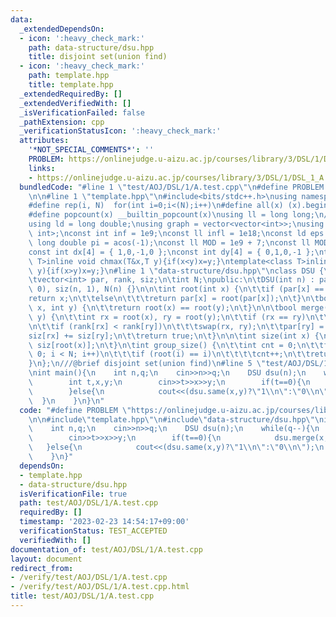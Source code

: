 ```yaml
---
data:
  _extendedDependsOn:
  - icon: ':heavy_check_mark:'
    path: data-structure/dsu.hpp
    title: disjoint set(union find)
  - icon: ':heavy_check_mark:'
    path: template.hpp
    title: template.hpp
  _extendedRequiredBy: []
  _extendedVerifiedWith: []
  _isVerificationFailed: false
  _pathExtension: cpp
  _verificationStatusIcon: ':heavy_check_mark:'
  attributes:
    '*NOT_SPECIAL_COMMENTS*': ''
    PROBLEM: https://onlinejudge.u-aizu.ac.jp/courses/library/3/DSL/1/DSL_1_A
    links:
    - https://onlinejudge.u-aizu.ac.jp/courses/library/3/DSL/1/DSL_1_A
  bundledCode: "#line 1 \"test/AOJ/DSL/1/A.test.cpp\"\n#define PROBLEM \"https://onlinejudge.u-aizu.ac.jp/courses/library/3/DSL/1/DSL_1_A\"\
    \n\n#line 1 \"template.hpp\"\n#include<bits/stdc++.h>\nusing namespace std;\n\
    #define rep(i, N)  for(int i=0;i<(N);i++)\n#define all(x) (x).begin(),(x).end()\n\
    #define popcount(x) __builtin_popcount(x)\nusing ll = long long;\n//using i128=__int128_t;\n\
    using ld = long double;\nusing graph = vector<vector<int>>;\nusing P = pair<int,\
    \ int>;\nconst int inf = 1e9;\nconst ll infl = 1e18;\nconst ld eps = 1e-6;\nconst\
    \ long double pi = acos(-1);\nconst ll MOD = 1e9 + 7;\nconst ll MOD2 = 998244353;\n\
    const int dx[4] = { 1,0,-1,0 };\nconst int dy[4] = { 0,1,0,-1 };\ntemplate<class\
    \ T>inline void chmax(T&x,T y){if(x<y)x=y;}\ntemplate<class T>inline void chmin(T&x,T\
    \ y){if(x>y)x=y;}\n#line 1 \"data-structure/dsu.hpp\"\nclass DSU {\nprivate:\n\
    \tvector<int> par, rank, siz;\n\tint N;\npublic:\n\tDSU(int n) : par(n, -1), rank(n,\
    \ 0), siz(n, 1), N(n) {}\n\n\tint root(int x) {\n\t\tif (par[x] == -1)\n\t\t\t\
    return x;\n\t\telse\n\t\t\treturn par[x] = root(par[x]);\n\t}\n\tbool same(int\
    \ x, int y) {\n\t\treturn root(x) == root(y);\n\t}\n\n\tbool merge(int x, int\
    \ y) {\n\t\tint rx = root(x), ry = root(y);\n\t\tif (rx == ry)\n\t\t\treturn false;\n\
    \n\t\tif (rank[rx] < rank[ry])\n\t\t\tswap(rx, ry);\n\t\tpar[ry] = rx;\n\n\t\t\
    siz[rx] += siz[ry];\n\t\treturn true;\n\t}\n\n\tint size(int x) {\n\t\treturn\
    \ siz[root(x)];\n\t}\n\tint group_size() {\n\t\tint cnt = 0;\n\t\tfor (int i =\
    \ 0; i < N; i++)\n\t\t\tif (root(i) == i)\n\t\t\t\tcnt++;\n\t\treturn cnt;\n\t\
    }\n};\n///@brief disjoint set(union find)\n#line 5 \"test/AOJ/DSL/1/A.test.cpp\"\
    \nint main(){\n    int n,q;\n    cin>>n>>q;\n    DSU dsu(n);\n    while(q--){\n\
    \        int t,x,y;\n        cin>>t>>x>>y;\n        if(t==0){\n            dsu.merge(x,y);\n\
    \        }else{\n            cout<<(dsu.same(x,y)?\"1\\n\":\"0\\n\");\n      \
    \  }\n    }\n}\n"
  code: "#define PROBLEM \"https://onlinejudge.u-aizu.ac.jp/courses/library/3/DSL/1/DSL_1_A\"\
    \n\n#include\"template.hpp\"\n#include\"data-structure/dsu.hpp\"\nint main(){\n\
    \    int n,q;\n    cin>>n>>q;\n    DSU dsu(n);\n    while(q--){\n        int t,x,y;\n\
    \        cin>>t>>x>>y;\n        if(t==0){\n            dsu.merge(x,y);\n     \
    \   }else{\n            cout<<(dsu.same(x,y)?\"1\\n\":\"0\\n\");\n        }\n\
    \    }\n}"
  dependsOn:
  - template.hpp
  - data-structure/dsu.hpp
  isVerificationFile: true
  path: test/AOJ/DSL/1/A.test.cpp
  requiredBy: []
  timestamp: '2023-02-23 14:54:17+09:00'
  verificationStatus: TEST_ACCEPTED
  verifiedWith: []
documentation_of: test/AOJ/DSL/1/A.test.cpp
layout: document
redirect_from:
- /verify/test/AOJ/DSL/1/A.test.cpp
- /verify/test/AOJ/DSL/1/A.test.cpp.html
title: test/AOJ/DSL/1/A.test.cpp
---
```

